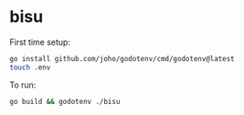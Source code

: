 # bisu

First time setup:

```sh
go install github.com/joho/godotenv/cmd/godotenv@latest
touch .env
```

To run:

```sh
go build && godotenv ./bisu
```